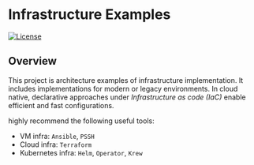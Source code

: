 # Infrastructure Examples

[![License](https://img.shields.io/badge/License-Apache%202.0-blue.svg)](https://opensource.org/licenses/Apache-2.0)

## Overview

This project is architecture examples of infrastructure implementation. It includes implementations for modern or legacy environments. In cloud native, declarative approaches under *Infrastructure as code (IaC)* enable efficient and fast configurations.

highly recommend the following useful tools:

- VM infra: `Ansible`, `PSSH`
- Cloud infra: `Terraform`
- Kubernetes infra: `Helm`, `Operator`, `Krew`
